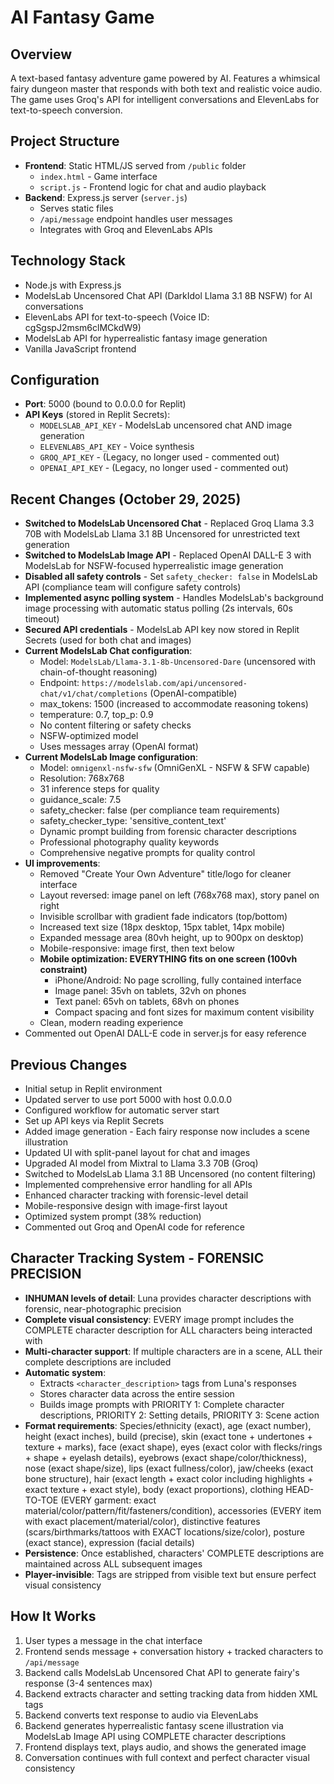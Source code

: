 # AI Fantasy Game

## Overview
A text-based fantasy adventure game powered by AI. Features a whimsical fairy dungeon master that responds with both text and realistic voice audio. The game uses Groq's API for intelligent conversations and ElevenLabs for text-to-speech conversion.

## Project Structure
- **Frontend**: Static HTML/JS served from `/public` folder
  - `index.html` - Game interface
  - `script.js` - Frontend logic for chat and audio playback
- **Backend**: Express.js server (`server.js`)
  - Serves static files
  - `/api/message` endpoint handles user messages
  - Integrates with Groq and ElevenLabs APIs

## Technology Stack
- Node.js with Express.js
- ModelsLab Uncensored Chat API (DarkIdol Llama 3.1 8B NSFW) for AI conversations
- ElevenLabs API for text-to-speech (Voice ID: cgSgspJ2msm6clMCkdW9)
- ModelsLab API for hyperrealistic fantasy image generation
- Vanilla JavaScript frontend

## Configuration
- **Port**: 5000 (bound to 0.0.0.0 for Replit)
- **API Keys** (stored in Replit Secrets):
  - `MODELSLAB_API_KEY` - ModelsLab uncensored chat AND image generation
  - `ELEVENLABS_API_KEY` - Voice synthesis
  - `GROQ_API_KEY` - (Legacy, no longer used - commented out)
  - `OPENAI_API_KEY` - (Legacy, no longer used - commented out)

## Recent Changes (October 29, 2025)
- **Switched to ModelsLab Uncensored Chat** - Replaced Groq Llama 3.3 70B with ModelsLab Llama 3.1 8B Uncensored for unrestricted text generation
- **Switched to ModelsLab Image API** - Replaced OpenAI DALL-E 3 with ModelsLab for NSFW-focused hyperrealistic image generation
- **Disabled all safety controls** - Set `safety_checker: false` in ModelsLab API (compliance team will configure safety controls)
- **Implemented async polling system** - Handles ModelsLab's background image processing with automatic status polling (2s intervals, 60s timeout)
- **Secured API credentials** - ModelsLab API key now stored in Replit Secrets (used for both chat and images)
- **Current ModelsLab Chat configuration**:
  - Model: `ModelsLab/Llama-3.1-8b-Uncensored-Dare` (uncensored with chain-of-thought reasoning)
  - Endpoint: `https://modelslab.com/api/uncensored-chat/v1/chat/completions` (OpenAI-compatible)
  - max_tokens: 1500 (increased to accommodate reasoning tokens)
  - temperature: 0.7, top_p: 0.9
  - No content filtering or safety checks
  - NSFW-optimized model
  - Uses messages array (OpenAI format)
- **Current ModelsLab Image configuration**:
  - Model: `omnigenxl-nsfw-sfw` (OmniGenXL - NSFW & SFW capable)
  - Resolution: 768x768
  - 31 inference steps for quality
  - guidance_scale: 7.5
  - safety_checker: false (per compliance team requirements)
  - safety_checker_type: 'sensitive_content_text'
  - Dynamic prompt building from forensic character descriptions
  - Professional photography quality keywords
  - Comprehensive negative prompts for quality control
- **UI improvements**:
  - Removed "Create Your Own Adventure" title/logo for cleaner interface
  - Layout reversed: image panel on left (768x768 max), story panel on right
  - Invisible scrollbar with gradient fade indicators (top/bottom)
  - Increased text size (18px desktop, 15px tablet, 14px mobile)
  - Expanded message area (80vh height, up to 900px on desktop)
  - Mobile-responsive: image first, then text below
  - **Mobile optimization: EVERYTHING fits on one screen (100vh constraint)**
    - iPhone/Android: No page scrolling, fully contained interface
    - Image panel: 35vh on tablets, 32vh on phones
    - Text panel: 65vh on tablets, 68vh on phones
    - Compact spacing and font sizes for maximum content visibility
  - Clean, modern reading experience
- Commented out OpenAI DALL-E code in server.js for easy reference

## Previous Changes
- Initial setup in Replit environment
- Updated server to use port 5000 with host 0.0.0.0
- Configured workflow for automatic server start
- Set up API keys via Replit Secrets
- Added image generation - Each fairy response now includes a scene illustration
- Updated UI with split-panel layout for chat and images
- Upgraded AI model from Mixtral to Llama 3.3 70B (Groq)
- Switched to ModelsLab Llama 3.1 8B Uncensored (no content filtering)
- Implemented comprehensive error handling for all APIs
- Enhanced character tracking with forensic-level detail
- Mobile-responsive design with image-first layout
- Optimized system prompt (38% reduction)
- Commented out Groq and OpenAI code for reference

## Character Tracking System - FORENSIC PRECISION
- **INHUMAN levels of detail**: Luna provides character descriptions with forensic, near-photographic precision
- **Complete visual consistency**: EVERY image prompt includes the COMPLETE character description for ALL characters being interacted with
- **Multi-character support**: If multiple characters are in a scene, ALL their complete descriptions are included
- **Automatic system**:
  - Extracts `<character_description>` tags from Luna's responses
  - Stores character data across the entire session
  - Builds image prompts with PRIORITY 1: Complete character descriptions, PRIORITY 2: Setting details, PRIORITY 3: Scene action
- **Format requirements**: Species/ethnicity (exact), age (exact number), height (exact inches), build (precise), skin (exact tone + undertones + texture + marks), face (exact shape), eyes (exact color with flecks/rings + shape + eyelash details), eyebrows (exact shape/color/thickness), nose (exact shape/size), lips (exact fullness/color), jaw/cheeks (exact bone structure), hair (exact length + exact color including highlights + exact texture + exact style), body (exact proportions), clothing HEAD-TO-TOE (EVERY garment: exact material/color/pattern/fit/fasteners/condition), accessories (EVERY item with exact placement/material/color), distinctive features (scars/birthmarks/tattoos with EXACT locations/size/color), posture (exact stance), expression (facial details)
- **Persistence**: Once established, characters' COMPLETE descriptions are maintained across ALL subsequent images
- **Player-invisible**: Tags are stripped from visible text but ensure perfect visual consistency

## How It Works
1. User types a message in the chat interface
2. Frontend sends message + conversation history + tracked characters to `/api/message`
3. Backend calls ModelsLab Uncensored Chat API to generate fairy's response (3-4 sentences max)
4. Backend extracts character and setting tracking data from hidden XML tags
5. Backend converts text response to audio via ElevenLabs
6. Backend generates hyperrealistic fantasy scene illustration via ModelsLab Image API using COMPLETE character descriptions
7. Frontend displays text, plays audio, and shows the generated image
8. Conversation continues with full context and perfect character visual consistency
